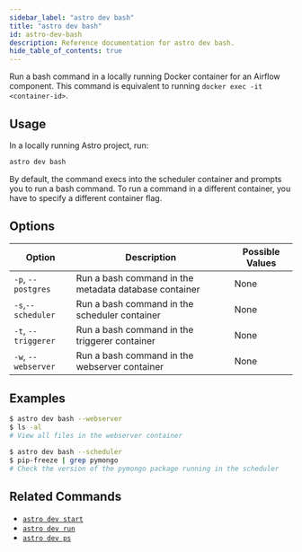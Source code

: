 ```yaml
---
sidebar_label: "astro dev bash"
title: "astro dev bash"
id: astro-dev-bash
description: Reference documentation for astro dev bash.
hide_table_of_contents: true
---
```


Run a bash command in a locally running Docker container for an Airflow component. This command is equivalent to running `docker exec -it <container-id>`.

## Usage

In a locally running Astro project, run:

```bash
astro dev bash
```

By default, the command execs into the scheduler container and prompts you to run a bash command. To run a command in a different container, you have to specify a different container flag.

## Options

| Option              | Description                                           | Possible Values |
| ------------------- | ----------------------------------------------------- | --------------- |
| `-p`, `--postgres`  | Run a bash command in the metadata database container | None            |
| `-s`,`--scheduler`  | Run a bash command in the scheduler container         | None            |
| `-t`, `--triggerer` | Run a bash command in the triggerer container         | None            |
| `-w`, `--webserver` | Run a bash command in the webserver container         | None            |

## Examples

```bash
$ astro dev bash --webserver
$ ls -al
# View all files in the webserver container

$ astro dev bash --scheduler
$ pip-freeze | grep pymongo
# Check the version of the pymongo package running in the scheduler
```

## Related Commands

- [`astro dev start`](cli/astro-dev-start.md)
- [`astro dev run`](cli/astro-dev-run.md)
- [`astro dev ps`](cli/astro-dev-ps.md)
